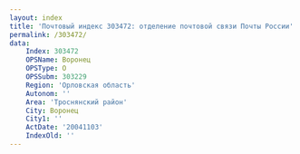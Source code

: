 ```yaml
---
layout: index
title: 'Почтовый индекс 303472: отделение почтовой связи Почты России'
permalink: /303472/
data:
    Index: 303472
    OPSName: Воронец
    OPSType: О
    OPSSubm: 303229
    Region: 'Орловская область'
    Autonom: ''
    Area: 'Троснянский район'
    City: Воронец
    City1: ''
    ActDate: '20041103'
    IndexOld: ''
---
```

